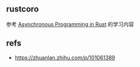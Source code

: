 ## rustcoro

参考 [Asynchronous Programming in Rust](https://github.com/PacktPublishing/Asynchronous-Programming-in-Rust) 的学习内容

## refs

- https://zhuanlan.zhihu.com/p/101061389